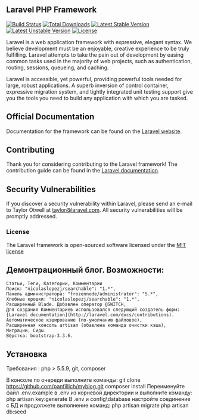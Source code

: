 ## Laravel PHP Framework

[![Build Status](https://travis-ci.org/laravel/framework.svg)](https://travis-ci.org/laravel/framework)
[![Total Downloads](https://poser.pugx.org/laravel/framework/d/total.svg)](https://packagist.org/packages/laravel/framework)
[![Latest Stable Version](https://poser.pugx.org/laravel/framework/v/stable.svg)](https://packagist.org/packages/laravel/framework)
[![Latest Unstable Version](https://poser.pugx.org/laravel/framework/v/unstable.svg)](https://packagist.org/packages/laravel/framework)
[![License](https://poser.pugx.org/laravel/framework/license.svg)](https://packagist.org/packages/laravel/framework)

Laravel is a web application framework with expressive, elegant syntax. We believe development must be an enjoyable, creative experience to be truly fulfilling. Laravel attempts to take the pain out of development by easing common tasks used in the majority of web projects, such as authentication, routing, sessions, queueing, and caching.

Laravel is accessible, yet powerful, providing powerful tools needed for large, robust applications. A superb inversion of control container, expressive migration system, and tightly integrated unit testing support give you the tools you need to build any application with which you are tasked.

## Official Documentation

Documentation for the framework can be found on the [Laravel website](http://laravel.com/docs).

## Contributing

Thank you for considering contributing to the Laravel framework! The contribution guide can be found in the [Laravel documentation](http://laravel.com/docs/contributions).

## Security Vulnerabilities

If you discover a security vulnerability within Laravel, please send an e-mail to Taylor Otwell at taylor@laravel.com. All security vulnerabilities will be promptly addressed.

### License

The Laravel framework is open-sourced software licensed under the [MIT license](http://opensource.org/licenses/MIT)


## Демонтрационный блог. Возможности:
	Статьи, Теги, Категории, Комментарии
	Поиск: "nicolaslopezj/searchable": "1.*",
	Панель администратора: "frozennode/administrator": "5.*",
	Хлебные крошки: "nicolaslopezj/searchable": "1.*",
	Расширенный Blade. Добавлен оператор @SWITCH,	
	Для создания Комментариев использовался следующий создатель форм: [Laravel documentation](http://laravel.com/docs/contributions).
	Автоматическое кэширование (по-умолчанию файловое),
	Расширенная консоль artisan (обавлена команда очистки кэша),
	Миграции, Сиды.
	Вёрстка: bootstrap-3.3.6.
	
## Установка

Требования : php > 5.5.9, git, composer

В консоле по очереди выполните команды: 
git clone https://github.com/panfillich/myblog.git 
composer install 
Переименуйте файл .env.example в .env из корневой директории и выполните команду: 
php artisan key:generate 
В .env и config\database настройте соединение с БД и продолжете выполнение команд: 
php artisan migrate 
php artisan db:seed 







